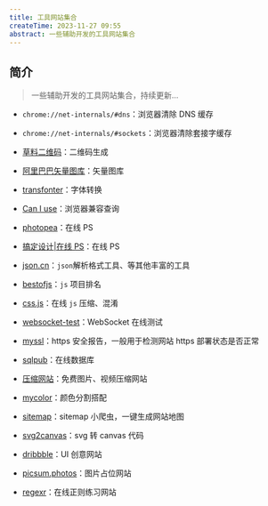 ```yaml
---
title: 工具网站集合
createTime: 2023-11-27 09:55
abstract: 一些辅助开发的工具网站集合
---
```


## 简介

> 一些辅助开发的工具网站集合，持续更新...

- `chrome://net-internals/#dns`：浏览器清除 DNS 缓存

- `chrome://net-internals/#sockets`：浏览器清除套接字缓存

- [草料二维码](https://cli.im/)：二维码生成

- [阿里巴巴矢量图库](https://www.iconfont.cn/)：矢量图库

- [transfonter](https://transfonter.org/)：字体转换

- [Can I use](https://www.caniuse.com/)：浏览器兼容查询

- [photopea](https://www.photopea.com/)：在线 PS

- [搞定设计|在线 PS](https://www.uupoop.com/#/old)：在线 PS

- [json.cn](https://www.json.cn/)：`json`解析格式工具、等其他丰富的工具

- [bestofjs](https://bestofjs.org/)：`js` 项目排名

- [css.js](https://www.css-js.com/)：在线 `js` 压缩、混淆

- [websocket-test](http://www.websocket-test.com/)：WebSocket 在线测试

- [myssl](https://myssl.com/)：https 安全报告，一般用于检测网站 https 部署状态是否正常

- [sqlpub](https://sqlpub.com/#/)：在线数据库

- [压缩网站](https://www.yalijuda.com/)：免费图片、视频压缩网站

- [mycolor](https://mycolor.space/)：颜色分割搭配

- [sitemap](http://tools.bugscaner.com/sitemapspider)：sitemap 小爬虫，一键生成网站地图

- [svg2canvas](https://demo.qunee.com/svg2canvas/)：svg 转 canvas 代码

- [dribbble](https://dribbble.com/)：UI 创意网站

- [picsum.photos](https://picsum.photos/)：图片占位网站

- [regexr](https://regexr.com/)：在线正则练习网站
